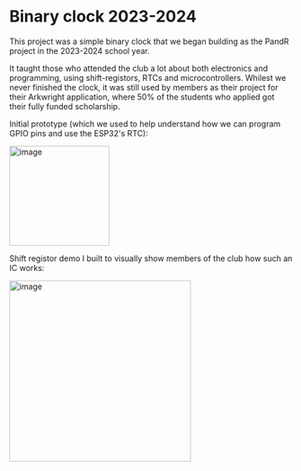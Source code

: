 # Binary clock 2023-2024

This project was a simple binary clock that we began building as the PandR project in the 2023-2024 school year. 

It taught those who attended the club a lot about both electronics and programming, using shift-registors, RTCs and microcontrollers. Whilest we never finished the clock, it was still used by members as their project for their Arkwright application, where 50% of the students who applied got their fully funded scholarship.

Initial prototype (which we used to help understand how we can program GPIO pins and use the ESP32's RTC):

<img width="178" alt="image" src="https://github.com/user-attachments/assets/aac53a85-45e3-41e8-aa9e-2b27d748defb">

Shift registor demo I built to visually show members of the club how such an IC works:

<img width="323" alt="image" src="https://github.com/user-attachments/assets/727eb803-268f-44f4-afe7-ac6a5b4d78e2">
